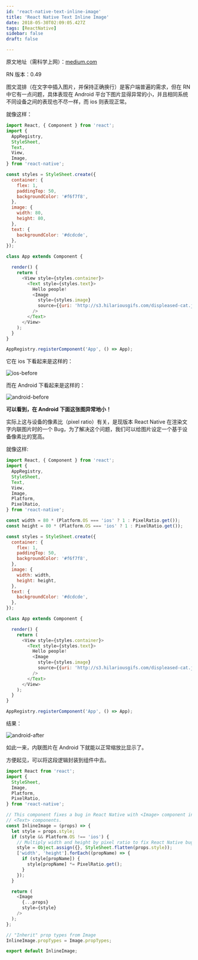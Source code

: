 ```yaml
---
id: 'react-native-text-inline-image'
title: 'React Native Text Inline Image'
date: 2018-05-30T02:09:05.427Z
tags: [ReactNative]
sidebar: false
draft: false

---
```





原文地址（需科学上网）：[medium.com](https://medium.com/@yloeza/react-native-text-inline-image-6055dabd9399)

RN 版本：0.49

<!-- 「」 -->

图文混排（在文字中插入图片，并保持正确换行）是客户端普遍的需求，但在 RN 中它有一点问题，具体表现在 Android 平台下图片显得异常的小，并且相同系统不同设备之间的表现也不尽一样，而 ios 则表现正常。

<!-- more -->

就像这样：

```javascript
import React, { Component } from 'react';
import {
  AppRegistry,
  StyleSheet,
  Text,
  View,
  Image,
} from 'react-native';

const styles = StyleSheet.create({
  container: {
    flex: 1,
    paddingTop: 50,
    backgroundColor: '#f6f7f8',
  },
  image: {
    width: 80,
    height: 80,
  },
  text: {
    backgroundColor: '#dcdcde',
  },
});

class App extends Component {

  render() {
    return (
      <View style={styles.container}>
        <Text style={styles.text}>
          Hello people!
          <Image
            style={styles.image}
            source={{uri: 'http://s3.hilariousgifs.com/displeased-cat.jpg'}}
          />
        </Text>
      </View>
    );
  }
}

AppRegistry.registerComponent('App', () => App);
```

它在 ios 下看起来是这样的：

![ios-before](https://user-images.githubusercontent.com/5960988/48595774-3ac02200-e991-11e8-8320-d5763b33b4e1.png)

而在 Android 下看起来是这样的：

![android-before](https://user-images.githubusercontent.com/5960988/48595773-3ac02200-e991-11e8-90a8-f7cc619eed50.png)

**可以看到，在 Android 下面这张图异常地小！**

实际上这与设备的像素比（pixel ratio）有关，是现版本 React Native 在渲染文字内联图片时的一个 Bug，为了解决这个问题，我们可以给图片设定一个基于设备像素比的宽高。

就像这样:

```javascript
import React, { Component } from 'react';
import {
  AppRegistry,
  StyleSheet,
  Text,
  View,
  Image,
  Platform,
  PixelRatio,
} from 'react-native';

const width = 80 * (Platform.OS === 'ios' ? 1 : PixelRatio.get());
const height = 80 * (Platform.OS === 'ios' ? 1 : PixelRatio.get());

const styles = StyleSheet.create({
  container: {
    flex: 1,
    paddingTop: 50,
    backgroundColor: '#f6f7f8',
  },
  image: {
    width: width,
    height: height,
  },
  text: {
    backgroundColor: '#dcdcde',
  },
});

class App extends Component {

  render() {
    return (
      <View style={styles.container}>
        <Text style={styles.text}>
          Hello people!
          <Image
            style={styles.image}
            source={{uri: 'http://s3.hilariousgifs.com/displeased-cat.jpg'}}
          />
        </Text>
      </View>
    );
  }
}

AppRegistry.registerComponent('App', () => App);
```

结果：

![android-after](https://user-images.githubusercontent.com/5960988/48595772-3a278b80-e991-11e8-922d-f2a5885debfc.png)

如此一来，内联图片在 Android 下就能以正常缩放比显示了。

方便起见，可以将这段逻辑封装到组件中去。

```javascript
import React from 'react';
import {
  StyleSheet,
  Image,
  Platform,
  PixelRatio,
} from 'react-native';

// This component fixes a bug in React Native with <Image> component inside of
// <Text> components.
const InlineImage = (props) => {
  let style = props.style;
  if (style && Platform.OS !== 'ios') {
    // Multiply width and height by pixel ratio to fix React Native bug
    style = Object.assign({}, StyleSheet.flatten(props.style));
    ['width', 'height'].forEach((propName) => {
      if (style[propName]) {
        style[propName] *= PixelRatio.get();
      }
    });
  }

  return (
    <Image
      {...props}
      style={style}
    />
  );
};

// "Inherit" prop types from Image
InlineImage.propTypes = Image.propTypes;

export default InlineImage;
```
